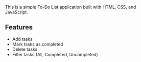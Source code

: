 This is a simple To-Do List application built with HTML, CSS, and JavaScript.

## Features

- Add tasks
- Mark tasks as completed
- Delete tasks
- Filter tasks (All, Completed, Uncompleted)